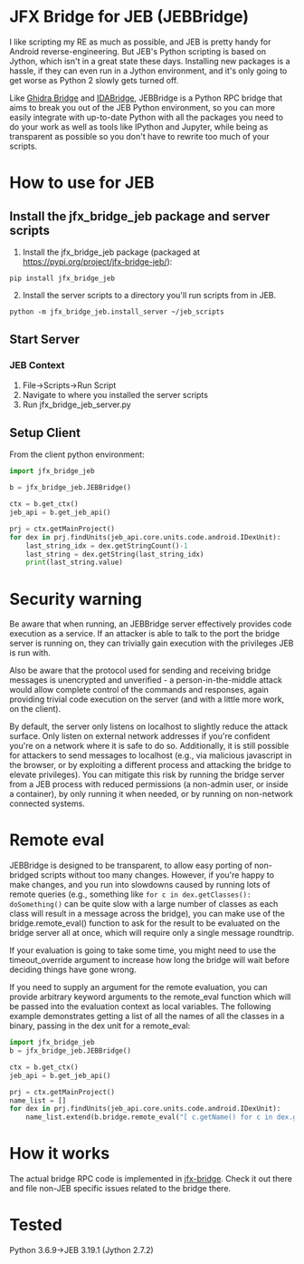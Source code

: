 JFX Bridge for JEB (JEBBridge)
=====================
I like scripting my RE as much as possible, and JEB is pretty handy for Android reverse-engineering. But JEB's Python scripting is based on Jython, which isn't in a great state these days. Installing new packages is a hassle, if they can even run in a Jython environment, and it's only going to get worse as Python 2 slowly gets turned off.

Like [Ghidra Bridge](https://github.com/justfoxing/ghidra_bridge/) and [IDABridge](https://github.com/justfoxing/jfx_bridge_ida/), JEBBridge is a Python RPC bridge that aims to break you out of the JEB Python environment, so you can more easily integrate with up-to-date Python with all the packages you need to do your work as well as tools like IPython and Jupyter, while being as transparent as possible so you don't have to rewrite too much of your scripts.

How to use for JEB
======================

## Install the jfx_bridge_jeb package and server scripts
1. Install the jfx_bridge_jeb package (packaged at https://pypi.org/project/jfx-bridge-jeb/):
```
pip install jfx_bridge_jeb
```

2. Install the server scripts to a directory you'll run scripts from in JEB.
```
python -m jfx_bridge_jeb.install_server ~/jeb_scripts
```

## Start Server
### JEB Context

1. File->Scripts->Run Script
2. Navigate to where you installed the server scripts
3. Run jfx_bridge_jeb_server.py


## Setup Client
From the client python environment:
```python
import jfx_bridge_jeb

b = jfx_bridge_jeb.JEBBridge() 

ctx = b.get_ctx()
jeb_api = b.get_jeb_api()

prj = ctx.getMainProject()
for dex in prj.findUnits(jeb_api.core.units.code.android.IDexUnit):
    last_string_idx = dex.getStringCount()-1
    last_string = dex.getString(last_string_idx)
    print(last_string.value)
```

Security warning
=====================
Be aware that when running, an JEBBridge server effectively provides code execution as a service. If an attacker is able to talk to the port the bridge server is running on, they can trivially gain execution with the privileges JEB is run with. 

Also be aware that the protocol used for sending and receiving bridge messages is unencrypted and unverified - a person-in-the-middle attack would allow complete control of the commands and responses, again providing trivial code execution on the server (and with a little more work, on the client). 

By default, the server only listens on localhost to slightly reduce the attack surface. Only listen on external network addresses if you're confident you're on a network where it is safe to do so. Additionally, it is still possible for attackers to send messages to localhost (e.g., via malicious javascript in the browser, or by exploiting a different process and attacking the bridge to elevate privileges). You can mitigate this risk by running the bridge server from a JEB process with reduced permissions (a non-admin user, or inside a container), by only running it when needed, or by running on non-network connected systems.

Remote eval
=====================
JEBBridge is designed to be transparent, to allow easy porting of non-bridged scripts without too many changes. However, if you're happy to make changes, and you run into slowdowns caused by running lots of remote queries (e.g., something like `for c in dex.getClasses(): doSomething()` can be quite slow with a large number of classes as each class will result in a message across the bridge), you can make use of the bridge.remote_eval() function to ask for the result to be evaluated on the bridge server all at once, which will require only a single message roundtrip.

If your evaluation is going to take some time, you might need to use the timeout_override argument to increase how long the bridge will wait before deciding things have gone wrong.

If you need to supply an argument for the remote evaluation, you can provide arbitrary keyword arguments to the remote_eval function which will be passed into the evaluation context as local variables. The following example demonstrates getting a list of all the names of all the classes in a binary, passing in the dex unit for a remote_eval:
```python
import jfx_bridge_jeb
b = jfx_bridge_jeb.JEBBridge()

ctx = b.get_ctx()
jeb_api = b.get_jeb_api()

prj = ctx.getMainProject()
name_list = []
for dex in prj.findUnits(jeb_api.core.units.code.android.IDexUnit):
    name_list.extend(b.bridge.remote_eval("[ c.getName() for c in dex.getClasses()]", dex=dex))
```

How it works
=====================
The actual bridge RPC code is implemented in [jfx-bridge](https://github.com/justfoxing/jfx_bridge/). Check it out there and file non-JEB specific issues related to the bridge there.

Tested
=====================
Python 3.6.9->JEB 3.19.1 (Jython 2.7.2)